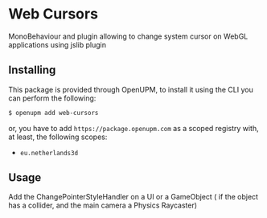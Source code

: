 # Web Cursors

MonoBehaviour and plugin allowing to change system cursor on WebGL applications using jslib plugin

## Installing

This package is provided through OpenUPM, to install it using the CLI you can perform the following:

```bash
$ openupm add web-cursors
```

or, you have to add `https://package.openupm.com` as a scoped registry with, at least, the following scopes:

- `eu.netherlands3d`

## Usage

Add the ChangePointerStyleHandler on a UI or a GameObject ( if the object has a collider, and the main camera a Physics Raycaster)
